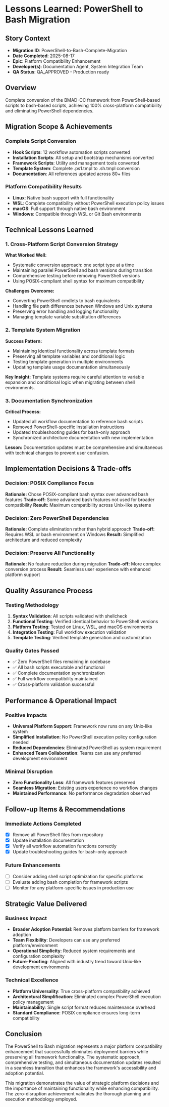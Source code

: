 # Lessons Learned: PowerShell to Bash Migration

## Story Context
- **Migration ID**: PowerShell-to-Bash-Complete-Migration
- **Date Completed**: 2025-08-17
- **Epic**: Platform Compatibility Enhancement
- **Developer(s)**: Documentation Agent, System Integration Team
- **QA Status**: QA_APPROVED - Production ready

## Overview
Complete conversion of the BMAD-CC framework from PowerShell-based scripts to bash-based scripts, achieving 100% cross-platform compatibility and eliminating PowerShell dependencies.

## Migration Scope & Achievements

### Complete Script Conversion
- **Hook Scripts**: 12 workflow automation scripts converted
- **Installation Scripts**: All setup and bootstrap mechanisms converted
- **Framework Scripts**: Utility and management tools converted
- **Template System**: Complete .ps1.tmpl to .sh.tmpl conversion
- **Documentation**: All references updated across 80+ files

### Platform Compatibility Results
- **Linux**: Native bash support with full functionality
- **WSL**: Complete compatibility without PowerShell execution policy issues
- **macOS**: Full support through native bash environment  
- **Windows**: Compatible through WSL or Git Bash environments

## Technical Lessons Learned

### 1. Cross-Platform Script Conversion Strategy
**What Worked Well:**
- Systematic conversion approach: one script type at a time
- Maintaining parallel PowerShell and bash versions during transition
- Comprehensive testing before removing PowerShell versions
- Using POSIX-compliant shell syntax for maximum compatibility

**Challenges Overcome:**
- Converting PowerShell cmdlets to bash equivalents
- Handling file path differences between Windows and Unix systems
- Preserving error handling and logging functionality
- Managing template variable substitution differences

### 2. Template System Migration
**Success Pattern:**
- Maintaining identical functionality across template formats
- Preserving all template variables and conditional logic
- Testing template generation in multiple environments
- Updating template usage documentation simultaneously

**Key Insight:**
Template systems require careful attention to variable expansion and conditional logic when migrating between shell environments.

### 3. Documentation Synchronization
**Critical Process:**
- Updated all workflow documentation to reference bash scripts
- Removed PowerShell-specific installation instructions
- Updated troubleshooting guides for bash-only approach
- Synchronized architecture documentation with new implementation

**Lesson:**
Documentation updates must be comprehensive and simultaneous with technical changes to prevent user confusion.

## Implementation Decisions & Trade-offs

### Decision: POSIX Compliance Focus
**Rationale:** Chose POSIX-compliant bash syntax over advanced bash features
**Trade-off:** Some advanced bash features not used for broader compatibility
**Result:** Maximum compatibility across Unix-like systems

### Decision: Zero PowerShell Dependencies
**Rationale:** Complete elimination rather than hybrid approach
**Trade-off:** Requires WSL or bash environment on Windows
**Result:** Simplified architecture and reduced complexity

### Decision: Preserve All Functionality
**Rationale:** No feature reduction during migration
**Trade-off:** More complex conversion process
**Result:** Seamless user experience with enhanced platform support

## Quality Assurance Process

### Testing Methodology
1. **Syntax Validation**: All scripts validated with shellcheck
2. **Functional Testing**: Verified identical behavior to PowerShell versions
3. **Platform Testing**: Tested on Linux, WSL, and macOS environments
4. **Integration Testing**: Full workflow execution validation
5. **Template Testing**: Verified template generation and customization

### Quality Gates Passed
- ✅ Zero PowerShell files remaining in codebase
- ✅ All bash scripts executable and functional
- ✅ Complete documentation synchronization
- ✅ Full workflow compatibility maintained
- ✅ Cross-platform validation successful

## Performance & Operational Impact

### Positive Impacts
- **Universal Platform Support**: Framework now runs on any Unix-like system
- **Simplified Installation**: No PowerShell execution policy configuration needed
- **Reduced Dependencies**: Eliminated PowerShell as system requirement
- **Enhanced Team Collaboration**: Teams can use any preferred development environment

### Minimal Disruption
- **Zero Functionality Loss**: All framework features preserved
- **Seamless Migration**: Existing users experience no workflow changes
- **Maintained Performance**: No performance degradation observed

## Follow-up Items & Recommendations

### Immediate Actions Completed
- [x] Remove all PowerShell files from repository
- [x] Update installation documentation  
- [x] Verify all workflow automation functions correctly
- [x] Update troubleshooting guides for bash-only approach

### Future Enhancements
- [ ] Consider adding shell script optimization for specific platforms
- [ ] Evaluate adding bash completion for framework scripts
- [ ] Monitor for any platform-specific issues in production use

## Strategic Value Delivered

### Business Impact
- **Broader Adoption Potential**: Removes platform barriers for framework adoption
- **Team Flexibility**: Developers can use any preferred platform/environment
- **Operational Simplicity**: Reduced system requirements and configuration complexity
- **Future-Proofing**: Aligned with industry trend toward Unix-like development environments

### Technical Excellence
- **Platform Universality**: True cross-platform compatibility achieved
- **Architectural Simplification**: Eliminated complex PowerShell execution policy management
- **Maintainability**: Single script format reduces maintenance overhead
- **Standard Compliance**: POSIX compliance ensures long-term compatibility

## Conclusion

The PowerShell to Bash migration represents a major platform compatibility enhancement that successfully eliminates deployment barriers while preserving all framework functionality. The systematic approach, comprehensive testing, and simultaneous documentation updates resulted in a seamless transition that enhances the framework's accessibility and adoption potential.

This migration demonstrates the value of strategic platform decisions and the importance of maintaining functionality while enhancing compatibility. The zero-disruption achievement validates the thorough planning and execution methodology employed.